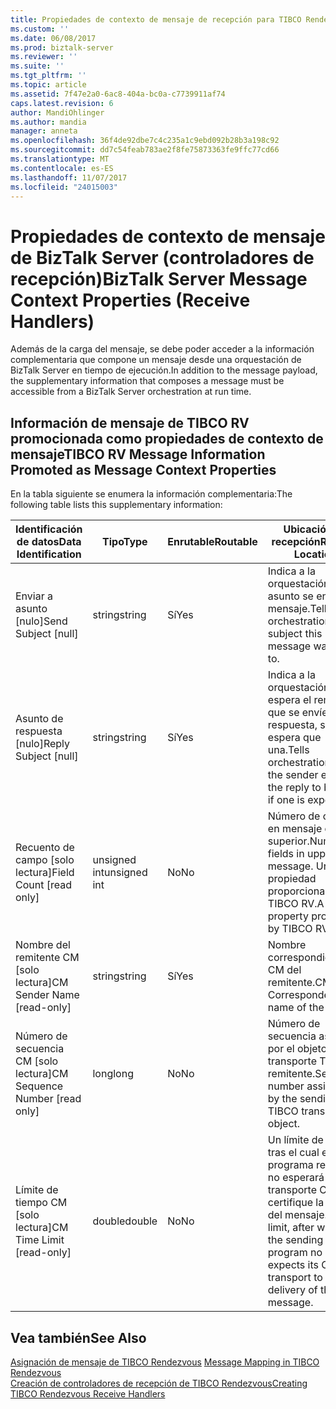 ```yaml
---
title: Propiedades de contexto de mensaje de recepción para TIBCO Rendezvous | Documentos de Microsoft
ms.custom: ''
ms.date: 06/08/2017
ms.prod: biztalk-server
ms.reviewer: ''
ms.suite: ''
ms.tgt_pltfrm: ''
ms.topic: article
ms.assetid: 7f47e2a0-6ac8-404a-bc0a-c7739911af74
caps.latest.revision: 6
author: MandiOhlinger
ms.author: mandia
manager: anneta
ms.openlocfilehash: 36f4de92dbe7c4c235a1c9ebd092b28b3a198c92
ms.sourcegitcommit: dd7c54feab783ae2f8fe75873363fe9ffc77cd66
ms.translationtype: MT
ms.contentlocale: es-ES
ms.lasthandoff: 11/07/2017
ms.locfileid: "24015003"
---
```

# <a name="biztalk-server-message-context-properties-receive-handlers"></a><span data-ttu-id="c7553-102">Propiedades de contexto de mensaje de BizTalk Server (controladores de recepción)</span><span class="sxs-lookup"><span data-stu-id="c7553-102">BizTalk Server Message Context Properties (Receive Handlers)</span></span>
<span data-ttu-id="c7553-103">Además de la carga del mensaje, se debe poder acceder a la información complementaria que compone un mensaje desde una orquestación de BizTalk Server en tiempo de ejecución.</span><span class="sxs-lookup"><span data-stu-id="c7553-103">In addition to the message payload, the supplementary information that composes a message must be accessible from a BizTalk Server orchestration at run time.</span></span>  
  
## <a name="tibco-rv-message-information-promoted-as-message-context-properties"></a><span data-ttu-id="c7553-104">Información de mensaje de TIBCO RV promocionada como propiedades de contexto de mensaje</span><span class="sxs-lookup"><span data-stu-id="c7553-104">TIBCO RV Message Information Promoted as Message Context Properties</span></span>  
 <span data-ttu-id="c7553-105">En la tabla siguiente se enumera la información complementaria:</span><span class="sxs-lookup"><span data-stu-id="c7553-105">The following table lists this supplementary information:</span></span>  
  
|<span data-ttu-id="c7553-106">Identificación de datos</span><span class="sxs-lookup"><span data-stu-id="c7553-106">Data Identification</span></span>|<span data-ttu-id="c7553-107">Tipo</span><span class="sxs-lookup"><span data-stu-id="c7553-107">Type</span></span>|<span data-ttu-id="c7553-108">Enrutable</span><span class="sxs-lookup"><span data-stu-id="c7553-108">Routable</span></span>|<span data-ttu-id="c7553-109">Ubicación de recepción</span><span class="sxs-lookup"><span data-stu-id="c7553-109">Receive Location</span></span>|  
|-------------------------|----------|--------------|----------------------|  
|<span data-ttu-id="c7553-110">Enviar a asunto [nulo]</span><span class="sxs-lookup"><span data-stu-id="c7553-110">Send Subject [null]</span></span>|<span data-ttu-id="c7553-111">string</span><span class="sxs-lookup"><span data-stu-id="c7553-111">string</span></span>|<span data-ttu-id="c7553-112">Sí</span><span class="sxs-lookup"><span data-stu-id="c7553-112">Yes</span></span>|<span data-ttu-id="c7553-113">Indica a la orquestación a qué asunto se envío el mensaje.</span><span class="sxs-lookup"><span data-stu-id="c7553-113">Tells orchestration which subject this message was sent to.</span></span>|  
|<span data-ttu-id="c7553-114">Asunto de respuesta [nulo]</span><span class="sxs-lookup"><span data-stu-id="c7553-114">Reply Subject [null]</span></span>|<span data-ttu-id="c7553-115">string</span><span class="sxs-lookup"><span data-stu-id="c7553-115">string</span></span>|<span data-ttu-id="c7553-116">Sí</span><span class="sxs-lookup"><span data-stu-id="c7553-116">Yes</span></span>|<span data-ttu-id="c7553-117">Indica a la orquestación dónde espera el remitente que se envíe la respuesta, si se espera que una.</span><span class="sxs-lookup"><span data-stu-id="c7553-117">Tells orchestration where the sender expects the reply to be sent, if one is expected.</span></span>|  
|<span data-ttu-id="c7553-118">Recuento de campo [solo lectura]</span><span class="sxs-lookup"><span data-stu-id="c7553-118">Field Count [read only]</span></span>|<span data-ttu-id="c7553-119">unsigned int</span><span class="sxs-lookup"><span data-stu-id="c7553-119">unsigned int</span></span>|<span data-ttu-id="c7553-120">No</span><span class="sxs-lookup"><span data-stu-id="c7553-120">No</span></span>|<span data-ttu-id="c7553-121">Número de campos en mensaje de nivel superior.</span><span class="sxs-lookup"><span data-stu-id="c7553-121">Number of fields in upper level message.</span></span> <span data-ttu-id="c7553-122">Una propiedad proporcionada por TIBCO RV.</span><span class="sxs-lookup"><span data-stu-id="c7553-122">A property provided by TIBCO RV.</span></span>|  
|<span data-ttu-id="c7553-123">Nombre del remitente CM [solo lectura]</span><span class="sxs-lookup"><span data-stu-id="c7553-123">CM Sender Name [read-only]</span></span>|<span data-ttu-id="c7553-124">string</span><span class="sxs-lookup"><span data-stu-id="c7553-124">string</span></span>|<span data-ttu-id="c7553-125">Sí</span><span class="sxs-lookup"><span data-stu-id="c7553-125">Yes</span></span>|<span data-ttu-id="c7553-126">Nombre correspondiente de CM del remitente.</span><span class="sxs-lookup"><span data-stu-id="c7553-126">CM Correspondent name of the sender.</span></span>|  
|<span data-ttu-id="c7553-127">Número de secuencia CM [solo lectura]</span><span class="sxs-lookup"><span data-stu-id="c7553-127">CM Sequence Number [read only]</span></span>|<span data-ttu-id="c7553-128">long</span><span class="sxs-lookup"><span data-stu-id="c7553-128">long</span></span>|<span data-ttu-id="c7553-129">No</span><span class="sxs-lookup"><span data-stu-id="c7553-129">No</span></span>|<span data-ttu-id="c7553-130">Número de secuencia asignado por el objeto de transporte TIBCO remitente.</span><span class="sxs-lookup"><span data-stu-id="c7553-130">Sequence number assigned by the sending TIBCO transport object.</span></span>|  
|<span data-ttu-id="c7553-131">Límite de tiempo CM [solo lectura]</span><span class="sxs-lookup"><span data-stu-id="c7553-131">CM Time Limit [read-only]</span></span>|<span data-ttu-id="c7553-132">double</span><span class="sxs-lookup"><span data-stu-id="c7553-132">double</span></span>|<span data-ttu-id="c7553-133">No</span><span class="sxs-lookup"><span data-stu-id="c7553-133">No</span></span>|<span data-ttu-id="c7553-134">Un límite de tiempo, tras el cual el programa remitente no esperará que el transporte CM certifique la entrega del mensaje.</span><span class="sxs-lookup"><span data-stu-id="c7553-134">A time limit, after which the sending program no longer expects its CM transport to certify delivery of the message.</span></span>|  
  
## <a name="see-also"></a><span data-ttu-id="c7553-135">Vea también</span><span class="sxs-lookup"><span data-stu-id="c7553-135">See Also</span></span>  
 <span data-ttu-id="c7553-136">[Asignación de mensaje de TIBCO Rendezvous](../core/message-mapping-in-tibco-rendezvous.md) </span><span class="sxs-lookup"><span data-stu-id="c7553-136">[Message Mapping in TIBCO Rendezvous](../core/message-mapping-in-tibco-rendezvous.md) </span></span>  
 [<span data-ttu-id="c7553-137">Creación de controladores de recepción de TIBCO Rendezvous</span><span class="sxs-lookup"><span data-stu-id="c7553-137">Creating TIBCO Rendezvous Receive Handlers</span></span>](../core/creating-tibco-rendezvous-receive-handlers.md)